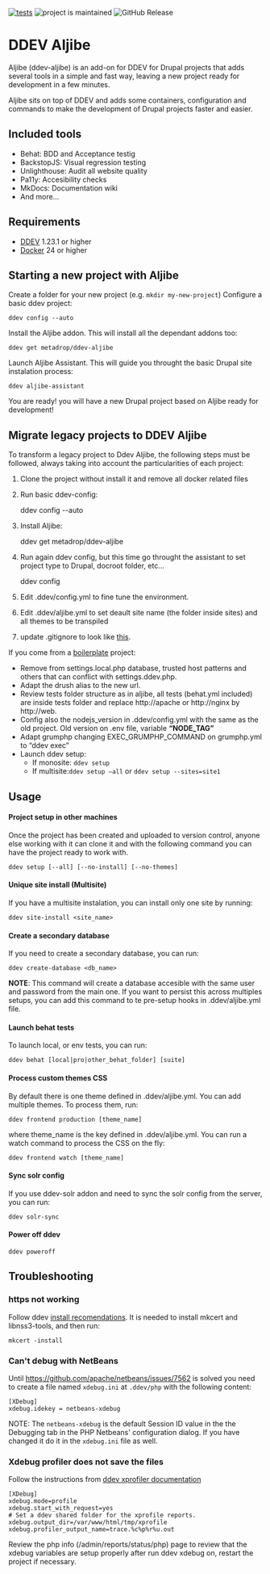 [![tests](https://github.com/Metadrop/ddev-aljibe/actions/workflows/tests.yml/badge.svg)](https://github.com/Metadrop/ddev-aljibe/actions/workflows/tests.yml) ![project is maintained](https://img.shields.io/maintenance/yes/2024.svg)
![GitHub Release](https://img.shields.io/github/v/release/Metadrop/ddev-aljibe)

# DDEV Aljibe

Aljibe (ddev-aljibe) is an add-on for DDEV for Drupal projects that adds several tools in a simple and fast way, leaving a new project ready for development in a few minutes.

Aljibe sits on top of DDEV and adds some containers, configuration and commands to make the development of Drupal projects faster and easier.

## Included tools

  - Behat: BDD and Acceptance testig
  - BackstopJS: Visual regression testing
  - Unlighthouse: Audit all website quality
  - Pa11y: Accesibility checks
  - MkDocs: Documentation wiki
  - And more...
    

## Requirements
- [DDEV](https://ddev.readthedocs.io/en/stable/) 1.23.1 or higher
- [Docker](https://www.docker.com/) 24 or higher

## Starting a new project with Aljibe

Create a folder for your new project (e.g. `mkdir my-new-project`)
Configure a basic ddev project:

    ddev config --auto

Install the Aljibe addon. This will install all the dependant addons too:

    ddev get metadrop/ddev-aljibe

Launch Aljibe Assistant. This will guide you throught the basic Drupal site instalation process:

    ddev aljibe-assistant

You are ready! you will have a new Drupal project based on Aljibe ready for development!

## Migrate legacy projects to DDEV Aljibe

To transform a legacy project to Ddev Aljibe, the following steps must be followed, always taking into account the particularities of each project:

1. Clone the project without install it and remove all docker related files 
2. Run basic ddev-config:


    ddev config --auto
4. Install Aljibe:


	ddev get metadrop/ddev-aljibe
4. Run again ddev config, but this time go throught the assistant to set project type to Drupal, docroot folder, etc...
   

    ddev config
5. Edit .ddev/config.yml to fine tune the environment.
6. Edit .ddev/aljibe.yml to set deault site name (the folder inside sites) and all themes to be transpiled
7. update .gitignore to look like [this](https://github.com/Metadrop/ddev-aljibe/blob/main/aljibe-kickstart/.gitignore).

If you come from a [boilerplate](https://github.com/Metadrop/drupal-boilerplate) project:

- Remove from settings.local.php database, trusted host patterns and others that can conflict with settings.ddev.php.
- Adapt the drush alias to the new url.
- Review tests folder structure as in aljibe, all tests (behat.yml included) are inside tests folder and replace http://apache or http://nginx by http://web.
- Config also the nodejs_version in .ddev/config.yml with the same as the old project. Old version on .env file, variable **“NODE_TAG”**
- Adapt grumphp changing EXEC_GRUMPHP_COMMAND on grumphp.yml to “ddev exec”
- Launch ddev setup:
    - If monosite: `ddev setup`
    - If multisite:`ddev setup —all` or `ddev setup --sites=site1`
    
## Usage

#### Project setup in other machines 
Once the project has been created and uploaded to version control, anyone else working with it can clone it and with the following command you can have the project ready to work with.

    ddev setup [--all] [--no-install] [--no-themes]

#### Unique site install (Multisite)
If you have a multisite instalation, you can install only one site by running:

    ddev site-install <site_name>

#### Create a secondary database
If you need to create a secondary database, you can run:

    ddev create-database <db_name>

**NOTE**: This command will create a database accesible with the same user and password from the main one. If you want to persist this across multiples setups, you can add this command to te pre-setup hooks in .ddev/aljibe.yml file. 

#### Launch behat tests
To launch local, or env tests, you can run:

    ddev behat [local|pro|other_behat_folder] [suite]

#### Process custom themes CSS
By default there is one theme defined in .ddev/aljibe.yml. You can add multiple themes. To process them, run:

    ddev frontend production [theme_name]

where theme_name is the key defined in .ddev/aljibe.yml. You can run a watch command to process the CSS on the fly:

    ddev frontend watch [theme_name]

#### Sync solr config
If you use ddev-solr addon and need to sync the solr config from the server, you can run:

    ddev solr-sync

#### Power off ddev
    
    ddev poweroff

## Troubleshooting

### https not working

Follow ddev [install recomendations](https://ddev.readthedocs.io/en/stable/users/install/ddev-installation/#linux). 
It is needed to install mkcert and libnss3-tools, and then run:

    mkcert -install

### Can't debug with NetBeans
Until https://github.com/apache/netbeans/issues/7562 is solved you need to create a file named `xdebug.ini` at `.ddev/php` with the following content:
```
[XDebug]
xdebug.idekey = netbeans-xdebug
```
NOTE: The `netbeans-xdebug` is the default Session ID value in the the Debugging tab in the PHP Netbeans' configuration dialog. If you have changed it do it in the `xdebug.ini` file as well.

### Xdebug profiler does not save the files

Follow the instructions from [ddev xprofiler documentation](https://ddev.readthedocs.io/en/stable/users/debugging-profiling/xdebug-profiling/#basic-usage)

```
[XDebug]
xdebug.mode=profile
xdebug.start_with_request=yes
# Set a ddev shared folder for the xprofile reports.
xdebug.output_dir=/var/www/html/tmp/xprofile
xdebug.profiler_output_name=trace.%c%p%r%u.out

```

Review the php info (/admin/reports/status/php) page to review that the xdebug variables are setup properly after run ddev xdebug on, restart the project if necessary.